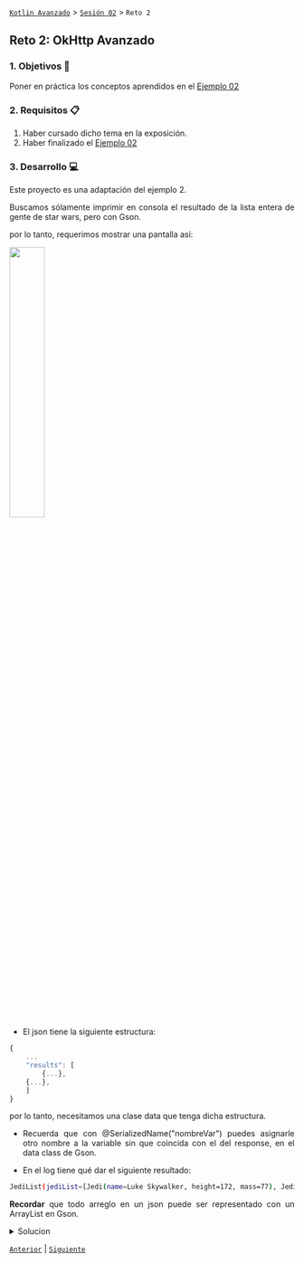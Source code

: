 [`Kotlin Avanzado`](../../Readme.md) > [`Sesión 02`](../Readme.md) > `Reto 2`

## Reto 2: OkHttp Avanzado

<div style="text-align: justify;">




### 1. Objetivos :dart:

Poner en práctica los conceptos aprendidos en el [Ejemplo 02](../Ejemplo-02)

### 2. Requisitos :clipboard:

1. Haber cursado dicho tema en la exposición.
2. Haber finalizado el [Ejemplo 02](../Ejemplo-02)

### 3. Desarrollo :computer:

Este proyecto es una adaptación del ejemplo 2.

Buscamos sólamente imprimir en consola el resultado de la lista entera de gente de star wars, pero con Gson.

por lo tanto, requerimos mostrar una pantalla así:

<img src="/Users/dancu/Documents/bedu/C1-Kotlin-Avanzado/Sesion-03/Reto-02/01.png" width="35%">

* El json tiene la siguiente estructura: 

```js
{
    ...
    "results": [
        {...},
	{...},
	]
}
```

por lo tanto, necesitamos una clase data que tenga dicha estructura.

* Recuerda que con @SerializedName("nombreVar") puedes asignarle otro nombre a la variable sin que coincida con el del response, en el data class de Gson.

* En el log tiene qué dar el siguiente resultado:

```bash
JediList(jediList=[Jedi(name=Luke Skywalker, height=172, mass=77), Jedi(name=C-3PO, height=167, mass=75), Jedi(name=R2-D2, height=96, mass=32), Jedi(name=Darth Vader, height=202, mass=136), Jedi(name=Leia Organa, height=150, mass=49), Jedi(name=Owen Lars, height=178, mass=120), Jedi(name=Beru Whitesun lars, height=165, mass=75), Jedi(name=R5-D4, height=97, mass=32), Jedi(name=Biggs Darklighter, height=183, mass=84), Jedi(name=Obi-Wan Kenobi, height=182, mass=77)])
```

**Recordar** que todo arreglo en un json puede ser representado con un ArrayList en Gson.

<details>
<summary>Solucion</summary>


```kotlin
    package org.bedu.advancedokhttp
    
    import com.google.gson.annotations.SerializedName
    
    data class Jedi(
        val name: String? = "",
        val height: Int? = 0,
        val mass: Int? =0
    )
    
    data class JediList(
       @SerializedName("results") //el nombre real
        val jediList: ArrayList<Jedi>
    )
```

</details>



[`Anterior`](../Ejemplo-02) | [`Siguiente`](../Ejemplo-03)      

</div>

